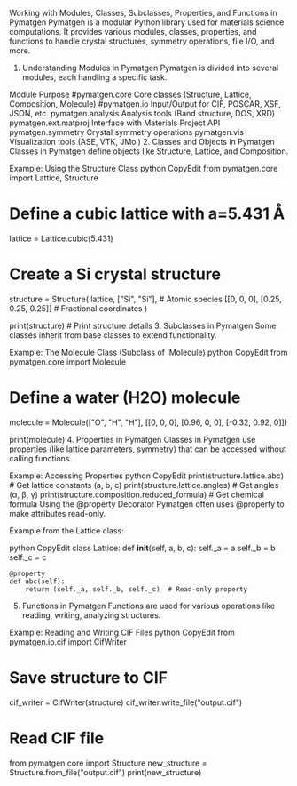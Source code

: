 Working with Modules, Classes, Subclasses, Properties, and Functions in Pymatgen
Pymatgen is a modular Python library used for materials science computations. It provides various modules, classes, properties, and functions to handle crystal structures, symmetry operations, file I/O, and more.

1. Understanding Modules in Pymatgen
Pymatgen is divided into several modules, each handling a specific task.

Module	Purpose
#pymatgen.core	Core classes (Structure, Lattice, Composition, Molecule)
#pymatgen.io	Input/Output for CIF, POSCAR, XSF, JSON, etc.
pymatgen.analysis	Analysis tools (Band structure, DOS, XRD)
pymatgen.ext.matproj	Interface with Materials Project API
pymatgen.symmetry	Crystal symmetry operations
pymatgen.vis	Visualization tools (ASE, VTK, JMol)
2. Classes and Objects in Pymatgen
Classes in Pymatgen define objects like Structure, Lattice, and Composition.

Example: Using the Structure Class
python
CopyEdit
from pymatgen.core import Lattice, Structure

# Define a cubic lattice with a=5.431 Å
lattice = Lattice.cubic(5.431)

# Create a Si crystal structure
structure = Structure(
    lattice, 
    ["Si", "Si"],  # Atomic species
    [[0, 0, 0], [0.25, 0.25, 0.25]]  # Fractional coordinates
)

print(structure)  # Print structure details
3. Subclasses in Pymatgen
Some classes inherit from base classes to extend functionality.

Example: The Molecule Class (Subclass of IMolecule)
python
CopyEdit
from pymatgen.core import Molecule

# Define a water (H2O) molecule
molecule = Molecule(["O", "H", "H"], [[0, 0, 0], [0.96, 0, 0], [-0.32, 0.92, 0]])

print(molecule)
4. Properties in Pymatgen
Classes in Pymatgen use properties (like lattice parameters, symmetry) that can be accessed without calling functions.

Example: Accessing Properties
python
CopyEdit
print(structure.lattice.abc)  # Get lattice constants (a, b, c)
print(structure.lattice.angles)  # Get angles (α, β, γ)
print(structure.composition.reduced_formula)  # Get chemical formula
Using the @property Decorator
Pymatgen often uses @property to make attributes read-only.

Example from the Lattice class:

python
CopyEdit
class Lattice:
    def __init__(self, a, b, c):
        self._a = a
        self._b = b
        self._c = c

    @property
    def abc(self):
        return (self._a, self._b, self._c)  # Read-only property
5. Functions in Pymatgen
Functions are used for various operations like reading, writing, analyzing structures.

Example: Reading and Writing CIF Files
python
CopyEdit
from pymatgen.io.cif import CifWriter

# Save structure to CIF
cif_writer = CifWriter(structure)
cif_writer.write_file("output.cif")

# Read CIF file
from pymatgen.core import Structure
new_structure = Structure.from_file("output.cif")
print(new_structure)
